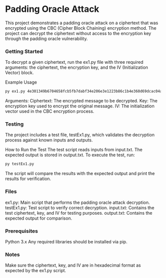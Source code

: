 # Padding Oracle Attack
This project demonstrates a padding oracle attack on a ciphertext that was encrypted using the CBC (Cipher Block Chaining) encryption method. The project can decrypt the ciphertext without access to the encryption key through the padding oracle vulnerability.

### Getting Started
To decrypt a given ciphertext, run the ex1.py file with three required arguments: the ciphertext, the encryption key, and the IV (Initialization Vector) block.

Example Usage
```bash
py ex1.py 4e301349b6704658fcb5fb7dabf34e206e3e1223b86c1b4e360d69dcac04ac4e Aalenian 8487ffc596953c48
```
Arguments:
Ciphertext: The encrypted message to be decrypted.
Key: The encryption key used to encrypt the original message.
IV: The initialization vector used in the CBC encryption process.

### Testing
The project includes a test file, testEx1.py, which validates the decryption process against known inputs and outputs.

How to Run the Test
The test script reads inputs from input.txt.
The expected output is stored in output.txt.
To execute the test, run:
```bash
py testEx1.py
```
The script will compare the results with the expected output and print the results for verification.

### Files
ex1.py: Main script that performs the padding oracle attack decryption.
testEx1.py: Test script to verify correct decryption.
input.txt: Contains the test ciphertext, key, and IV for testing purposes.
output.txt: Contains the expected output for comparison.

### Prerequisites
Python 3.x
Any required libraries should be installed via pip.

### Notes
Make sure the ciphertext, key, and IV are in hexadecimal format as expected by the ex1.py script.
